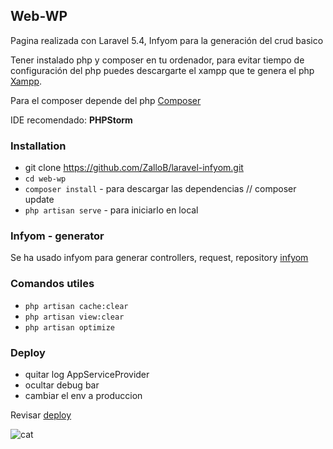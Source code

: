 ## Web-WP
Pagina realizada con Laravel 5.4, Infyom para la generación del crud basico

Tener instalado php y composer en tu ordenador, para evitar tiempo de configuración del php puedes descargarte el xampp
que te genera el php [Xampp](https://www.apachefriends.org/es/index.html).

Para el composer depende del php [Composer](https://getcomposer.org/) 

IDE recomendado: **PHPStorm**

### Installation
* git clone https://github.com/ZalloB/laravel-infyom.git
* `cd web-wp`
* `composer install` - para descargar las dependencias // composer update 
* `php artisan serve` - para iniciarlo en local

### Infyom - generator
Se ha usado infyom para generar controllers, request, repository 
[infyom](http://labs.infyom.com/laravelgenerator/docs/5.4/generator-options#generate-from-table)

### Comandos utiles
* `php artisan cache:clear`
* `php artisan view:clear`
* `php artisan optimize `

### Deploy 
* quitar log AppServiceProvider
* ocultar debug bar
* cambiar el env a produccion

Revisar [deploy](https://medium.com/laravel-news/the-simple-guide-to-deploy-laravel-5-application-on-shared-hosting-1a8d0aee923e)


![cat](http://www.iconninja.com/files/354/430/444/development-programmers-programming-kitty-git-hub-cat-github-icon.png )